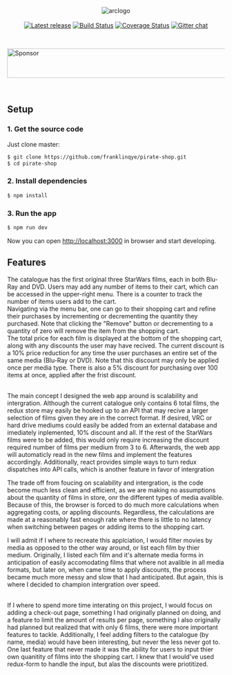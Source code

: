 <p align="center">
  <img alt="arclogo" src="https://cloud.githubusercontent.com/assets/3068563/23199029/55e9d55a-f8aa-11e6-91a2-74b82db3813c.png"><br><br>
  <a href="https://github.com/diegohaz/arc/releases/latest"><img src="https://github-release-version.herokuapp.com/github/diegohaz/arc/release.svg?style=flat-square" alt="Latest release" /></a>
  <a href="https://travis-ci.org/diegohaz/arc"><img src="https://img.shields.io/travis/diegohaz/arc/redux-ssr.svg?style=flat-square" alt="Build Status" /></a>
  <a href="https://codecov.io/gh/diegohaz/arc/branch/redux-ssr"><img src="https://img.shields.io/codecov/c/github/diegohaz/arc/redux-ssr.svg?style=flat-square" alt="Coverage Status" /></a>
  <a href="https://gitter.im/diegohaz/arc"><img src="https://img.shields.io/badge/chat-on%20gitter-1dce73.svg?style=flat-square" alt="Gitter chat" /></a>
</p>

<br />
<p>
<a target='_blank' rel='nofollow' href='https://app.codesponsor.io/link/tyWoocmAMXP82QQzh26Huzgu/diegohaz/arc'>
  <img alt='Sponsor' width='888' height='68' src='https://app.codesponsor.io/embed/tyWoocmAMXP82QQzh26Huzgu/diegohaz/arc.svg' />
</a>
</p>
<br />

## Setup

### 1. Get the source code

Just clone master:
```sh
$ git clone https://github.com/franklinqye/pirate-shop.git
$ cd pirate-shop
```

### 2. Install dependencies

```sh
$ npm install
```

### 3. Run the app

```sh
$ npm run dev
```

Now you can open [http://localhost:3000](http://localhost:3000) in browser and start developing.

## Features


The catalogue has the first original three StarWars films, each in both Blu-Ray and DVD. Users may add any number of items to their cart, which can be accessed in the upper-right menu. There is a counter to track the number of items users add to the cart.
<br />
Navigating via the menu bar, one can go to their shopping cart and refine their purchases by incrementing or decrementing the quantity they purchased. Note that clicking the "Remove" button or decrementing to a quantity of zero will remove the item from the shopping cart.
<br />
The total price for each film is displayed at the bottom of the shopping cart, along with any discounts the user may have recived. The current discount is a 10% price reduction for any time the user purchases an entire set of the same media (Blu-Ray or DVD). Note that this discount may only be applied once per media type. There is also a 5% discount for purchasing over 100 items at once, applied after the frist discount.
<br />

<br />
The main concept I designed the web app around is scalability and intergration. Although the current catalogue only contains 6 total films, the redux store may easily be hooked up to an API that may recive a larger selection of films given they are in the correct format. If desired, VRC or hard drive mediums could easily be added from an external database and imediately inplemented, 10% discount and all. If the rest of the StarWars films were to be added, this would only require increasing the discount required number of films per medium from 3 to 6. Afterwards, the web app will automaticly read in the new films and implement the features accordingly. Additionally, react provides simple ways to turn redux dispatches into API calls, which is another feature in favor of intergration
<br />

The trade off from foucing on scalability and intergration, is the code become much less clean and efficient, as we are making no assumptions about the quantity of films in store, onr the different types of media avalible. Because of this, the browser is forced to do much more calculations when aggregating costs, or appling discounts. Regardless, the calculations are made at a reasonably fast enough rate where there is little to no latency when switching between pages or adding items to the shopping cart.
<br />

I will admit if I where to recreate this applciation, I would filter movies by media as opposed to the other way around, or list each film by thier medium. Originally, I listed each film and it's alternate media forms in anticipation of easily accomodating films that where not avalible in all media formats, but later on, when came time to apply discounts, the process became much more messy and slow that I had anticipated. But again, this is where I decided to champion intergration over speed.

<br />
If I where to spend more time interating on this project, I would focus on adding a check-out page, something I had originally planned on doing, and a feature to limit the amount of results per page, something I also originally had planned but realized that with only 6 films, there were more important features to tackle. Additionally, I feel adding filters to the catalogue (by name, media) would have been interesting, but never the less never got to. One last feature that never made it was the ability for users to input thier own quanitity of films into the shopping cart. I knew that I would've used redux-form to handle the input, but alas the discounts were priotitized.